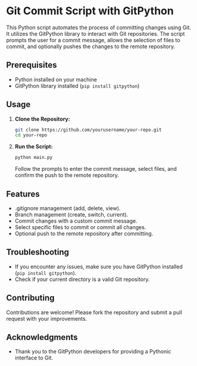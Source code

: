# Git Commit Script with GitPython

This Python script automates the process of committing changes using Git. It utilizes the GitPython library to interact with Git repositories. The script prompts the user for a commit message, allows the selection of files to commit, and optionally pushes the changes to the remote repository.

## Prerequisites

- Python installed on your machine
- GitPython library installed (`pip install gitpython`)

## Usage

1. **Clone the Repository:**
   ```bash
   git clone https://github.com/yourusername/your-repo.git
   cd your-repo
   ```

2. **Run the Script:**
   ```bash
   python main.py
   ```
   Follow the prompts to enter the commit message, select files, and confirm the push to the remote repository.

## Features
- .gitignore management (add, delete, view).
- Branch management (create, switch, current).
- Commit changes with a custom commit message.
- Select specific files to commit or commit all changes.
- Optional push to the remote repository after committing.

## Troubleshooting

- If you encounter any issues, make sure you have GitPython installed (`pip install gitpython`).
- Check if your current directory is a valid Git repository.

## Contributing

Contributions are welcome! Please fork the repository and submit a pull request with your improvements.


## Acknowledgments

- Thank you to the GitPython developers for providing a Pythonic interface to Git.
